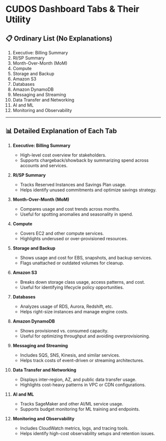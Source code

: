 
# CUDOS Dashboard Tabs & Their Utility

## 📋 Ordinary List (No Explanations)
1. Executive: Billing Summary
2. RI/SP Summary
3. Month-Over-Month (MoM)
4. Compute
5. Storage and Backup
6. Amazon S3
7. Databases
8. Amazon DynamoDB
9. Messaging and Streaming
10. Data Transfer and Networking
11. AI and ML
12. Monitoring and Observability

---

## 📊 Detailed Explanation of Each Tab

1. **Executive: Billing Summary**  
   - High-level cost overview for stakeholders.  
   - Supports chargeback/showback by summarizing spend across accounts and services.

2. **RI/SP Summary**  
   - Tracks Reserved Instances and Savings Plan usage.  
   - Helps identify unused commitments and optimize savings strategy.

3. **Month-Over-Month (MoM)**  
   - Compares usage and cost trends across months.  
   - Useful for spotting anomalies and seasonality in spend.

4. **Compute**  
   - Covers EC2 and other compute services.  
   - Highlights underused or over-provisioned resources.

5. **Storage and Backup**  
   - Shows usage and cost for EBS, snapshots, and backup services.  
   - Flags unattached or outdated volumes for cleanup.

6. **Amazon S3**  
   - Breaks down storage class usage, access patterns, and cost.  
   - Useful for identifying lifecycle policy opportunities.

7. **Databases**  
   - Analyzes usage of RDS, Aurora, Redshift, etc.  
   - Helps right-size instances and manage engine costs.

8. **Amazon DynamoDB**  
   - Shows provisioned vs. consumed capacity.  
   - Useful for optimizing throughput and avoiding overprovisioning.

9. **Messaging and Streaming**  
   - Includes SQS, SNS, Kinesis, and similar services.  
   - Helps track costs of event-driven or streaming architectures.

10. **Data Transfer and Networking**  
    - Displays inter-region, AZ, and public data transfer usage.  
    - Highlights cost-heavy patterns in VPC or CDN configurations.

11. **AI and ML**  
    - Tracks SageMaker and other AI/ML service usage.  
    - Supports budget monitoring for ML training and endpoints.

12. **Monitoring and Observability**  
    - Includes CloudWatch metrics, logs, and tracing tools.  
    - Helps identify high-cost observability setups and retention issues.
